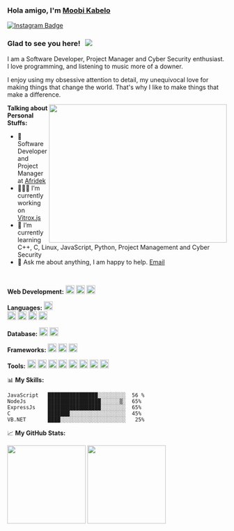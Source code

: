 ### Hola amigo, I'm <a href="https://github.com/d3m0n-533d" target="_blank">Moobi Kabelo</a>

[![Instagram Badge](https://img.shields.io/badge/-Instagram-e4405f?style=flat-square&logo=Instagram&logoColor=white)](https://www.instagram.com/d3m0n-533d/)

### Glad to see you here! &nbsp; ![](https://visitor-badge.glitch.me/badge?page_id=d3m0n-533d.d3m0n-533d)

I am a Software Developer, Project Manager and Cyber Security enthusiast. I love programming, and listening to music more of a downer.

I enjoy using my obsessive attention to detail, my unequivocal love for making things that change the world. That's why I like to make things that make a difference.
 
<p align="center">
<img align="right" alt="" src="https://github.com/d3m0n-533d/demon-seed/blob/main/coding.gif?raw=true" width="408" height="318" />
</p>

**Talking about Personal Stuffs:**

- 💼 Software Developer and Project Manager at [Afridek](https://afridek.com/)
- 👨🏻‍💻 I’m currently working on [Vitrox.js](https://github.com/Afridek/vitrox.js)
- 🚀 I’m currently learning C++, C, Linux, JavaScript, Python, Project Management and Cyber Security
- 💬 Ask me about anything, I am happy to help. [Email](giftmoobi@gmail.com)

</br>

**Web Development:**
<img src="https://cdn.jsdelivr.net/gh/devicons/devicon/icons/html5/html5-plain.svg" width="20" height="20"/>
<img src="https://cdn.jsdelivr.net/gh/devicons/devicon/icons/css3/css3-plain.svg" width="20" height="20"/>
<img src="https://cdn.jsdelivr.net/gh/devicons/devicon/icons/javascript/javascript-original.svg" width="20" height="20"/>

**Languages:** 
<img src="https://cdn.jsdelivr.net/gh/devicons/devicon/icons/cplusplus/cplusplus-original.svg" width="20" height="20"/>          
<img src="https://cdn.jsdelivr.net/gh/devicons/devicon/icons/c/c-line.svg" width="20" height="20"/>
<img src="https://cdn.jsdelivr.net/gh/devicons/devicon/icons/dot-net/dot-net-original.svg"  width="20" height="20"/>
<img src="https://cdn.jsdelivr.net/gh/devicons/devicon/icons/python/python-original.svg" width="20" height="20"/>
<img src="https://cdn.jsdelivr.net/gh/devicons/devicon/icons/java/java-plain.svg" width="20" height="20"/>     

**Database:**
<img src="https://cdn.jsdelivr.net/gh/devicons/devicon/icons/mysql/mysql-original.svg" width="20" height="20"/>
<img src="https://cdn.jsdelivr.net/gh/devicons/devicon/icons/mongodb/mongodb-original-wordmark.svg" width="20" height="20"/>

**Frameworks:**
<img src="https://cdn.jsdelivr.net/gh/devicons/devicon/icons/nodejs/nodejs-original.svg" width="20" height="20"/>
<img src="https://cdn.jsdelivr.net/gh/devicons/devicon/icons/react/react-original.svg" width="20" height="20"/>
<img src="https://cdn.jsdelivr.net/gh/devicons/devicon/icons/express/express-original.svg" width="20" height="20"/>
          
**Tools:**
<img src="https://cdn.jsdelivr.net/gh/devicons/devicon/icons/heroku/heroku-plain.svg" width="20" height="20"/>
<img src="https://cdn.jsdelivr.net/gh/devicons/devicon/icons/googlecloud/googlecloud-original.svg" width="20" height="20"/>
<img src="https://cdn.jsdelivr.net/gh/devicons/devicon/icons/linux/linux-original.svg" width="20" height="20"/>
<img src="https://cdn.jsdelivr.net/gh/devicons/devicon/icons/visualstudio/visualstudio-plain.svg" width="20" height="20"/>
<img src="https://cdn.jsdelivr.net/gh/devicons/devicon/icons/vscode/vscode-original.svg" width="20" height="20"/>
<img src="https://cdn.jsdelivr.net/gh/devicons/devicon/icons/github/github-original.svg" width="20" height="20"/>
<img src="https://cdn.jsdelivr.net/gh/devicons/devicon/icons/git/git-original.svg" width="20" height="20"/>
<img src="https://cdn.jsdelivr.net/gh/devicons/devicon/icons/nginx/nginx-original.svg" width="20" height="20"/>
          
📊 **My Skills:**

```text
JavaScript   ████████████████░░░░░░░░░  56 %
NodeJs       █████████████████░░░░░░▒░  65%
ExpressJs    █████████████████░░░░░░░░  65%
C            ███████░░░░░░░░░░░░░░░░░░  45%
VB.NET       ████░░░░░░░░░░░░░░░░░░░░░   25%
```

📈 **My GitHub Stats:**

<p>
  <img height="180em" src="https://github-readme-stats.vercel.app/api?username=d3m0n-533d&show_icons=true&hide_border=true&&count_private=true&include_all_commits=true" />
  <img height="180em" src="https://github-readme-stats.vercel.app/api/top-langs/?username=d3m0n-533d&exclude_repo=KNN-Image-Classification&show_icons=true&hide_border=true&layout=compact&langs_count=8"/>
</p>
